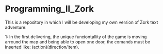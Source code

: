 # Programming_II_Zork
This is a repository in which I will be developing my own version of Zork text adventure:

1: In the first delivering, the unique funciontallity of the game is moving arround the map and being able to open one door, the comands 
must be inserted like: (action)(direction/item). 

